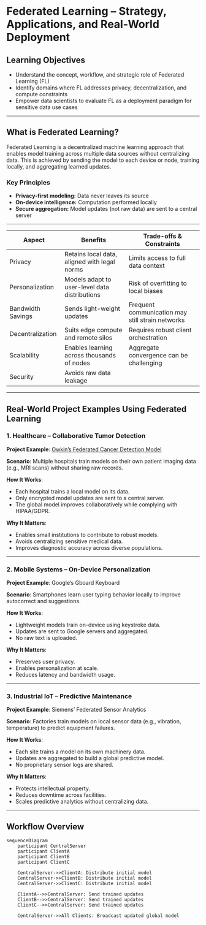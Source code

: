 # Federated Learning – Strategy, Applications, and Real-World Deployment

## Learning Objectives
- Understand the concept, workflow, and strategic role of Federated Learning (FL)
- Identify domains where FL addresses privacy, decentralization, and compute constraints
- Empower data scientists to evaluate FL as a deployment paradigm for sensitive data use cases

---

## What is Federated Learning?

Federated Learning is a decentralized machine learning approach that enables model training across multiple data sources without centralizing data. This is achieved by sending the model to each device or node, training locally, and aggregating learned updates.

### Key Principles
- **Privacy-first modeling:** Data never leaves its source
- **On-device intelligence:** Computation performed locally
- **Secure aggregation:** Model updates (not raw data) are sent to a central server

---

| **Aspect**          | **Benefits**                                        | **Trade-offs & Constraints**                              |
|---------------------|-----------------------------------------------------|------------------------------------------------------------|
| Privacy             | Retains local data, aligned with legal norms        | Limits access to full data context                         |
| Personalization     | Models adapt to user-level data distributions       | Risk of overfitting to local biases                        |
| Bandwidth Savings   | Sends light-weight updates                          | Frequent communication may still strain networks           |
| Decentralization    | Suits edge compute and remote silos                 | Requires robust client orchestration                       |
| Scalability         | Enables learning across thousands of nodes          | Aggregate convergence can be challenging                   |
| Security            | Avoids raw data leakage  

---
## Real-World Project Examples Using Federated Learning

### 1. Healthcare – Collaborative Tumor Detection

**Project Example**: [Owkin’s Federated Cancer Detection Model](https://research.aimultiple.com/federated-learning/)

**Scenario**: Multiple hospitals train models on their own patient imaging data (e.g., MRI scans) without sharing raw records.

**How It Works**:
- Each hospital trains a local model on its data.
- Only encrypted model updates are sent to a central server.
- The global model improves collaboratively while complying with HIPAA/GDPR.

**Why It Matters**:
- Enables small institutions to contribute to robust models.
- Avoids centralizing sensitive medical data.
- Improves diagnostic accuracy across diverse populations.

---

### 2. Mobile Systems – On-Device Personalization

**Project Example**: Google’s Gboard Keyboard

**Scenario**: Smartphones learn user typing behavior locally to improve autocorrect and suggestions.

**How It Works**:
- Lightweight models train on-device using keystroke data.
- Updates are sent to Google servers and aggregated.
- No raw text is uploaded.

**Why It Matters**:
- Preserves user privacy.
- Enables personalization at scale.
- Reduces latency and bandwidth usage.

---

### 3. Industrial IoT – Predictive Maintenance

**Project Example**: Siemens’ Federated Sensor Analytics

**Scenario**: Factories train models on local sensor data (e.g., vibration, temperature) to predict equipment failures.

**How It Works**:
- Each site trains a model on its own machinery data.
- Updates are aggregated to build a global predictive model.
- No proprietary sensor logs are shared.

**Why It Matters**:
- Protects intellectual property.
- Reduces downtime across facilities.
- Scales predictive analytics without centralizing data.
---
## Workflow Overview

```mermaid
sequenceDiagram
    participant CentralServer
    participant ClientA
    participant ClientB
    participant ClientC

    CentralServer->>ClientA: Distribute initial model
    CentralServer->>ClientB: Distribute initial model
    CentralServer->>ClientC: Distribute initial model

    ClientA-->>CentralServer: Send trained updates
    ClientB-->>CentralServer: Send trained updates
    ClientC-->>CentralServer: Send trained updates

    CentralServer->>All Clients: Broadcast updated global model

